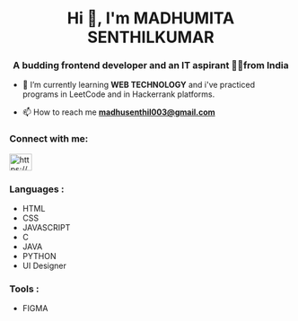 <h1 align="center">Hi 👋, I'm MADHUMITA SENTHILKUMAR</h1>
<h3 align="center">A budding frontend developer and an IT aspirant 👩‍💻from India</h3>

- 🌱 I’m currently learning **WEB TECHNOLOGY** and i've practiced programs in LeetCode and in Hackerrank platforms.

- 📫 How to reach me **madhusenthil003@gmail.com**

<h3 align="left">Connect with me:</h3>
<p align="left">
<a href="https://linkedin.com/in/https://www.linkedin.com/feed/" target="blank"><img align="center" src="https://raw.githubusercontent.com/rahuldkjain/github-profile-readme-generator/master/src/images/icons/Social/linked-in-alt.svg" alt="https://www.linkedin.com/feed/" height="30" width="40" /></a>
</p>

<h3 align="left">Languages :</h3>
<ul>
  <li>HTML</li>
  <li>CSS</li>
  <li>JAVASCRIPT</li>  
  <li>C</li>
  <li>JAVA</li>
  <li>PYTHON</li>
  <li>UI Designer</li>
  </ul>
  <h3 align="left">Tools :</h3>
<ul>
  <li>FIGMA</li>
  </ul>
